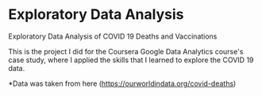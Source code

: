 # Exploratory Data Analysis
Exploratory Data Analysis of COVID 19 Deaths and Vaccinations

This is the project I did for the Coursera Google Data Analytics course's case study, where I applied the skills that I learned to explore the COVID 19 data.

*Data was taken from here (https://ourworldindata.org/covid-deaths)

